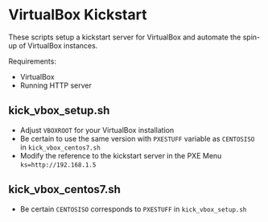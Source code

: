 
# VirtualBox Kickstart

These scripts setup a kickstart server for VirtualBox and automate the spin-up of VirtualBox instances.

Requirements:

- VirtualBox
- Running HTTP server

## kick_vbox_setup.sh

- Adjust `VBOXROOT` for your VirtualBox installation
- Be certain to use the same version with `PXESTUFF` variable as `CENTOSISO` in `kick_vbox_centos7.sh`
- Modify the reference to the kickstart server in the PXE Menu `ks=http://192.168.1.5`

## kick_vbox_centos7.sh

- Be certain `CENTOSISO` corresponds to `PXESTUFF` in `kick_vbox_setup.sh`



